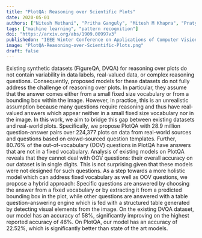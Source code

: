 ```yaml
---
title: "PlotQA: Reasoning over Scientific Plots"
date: 2020-05-01
authors: ["Nitesh Methani", "Pritha Ganguly", "Mitesh M Khapra", "Pratyush Kumar"]
tags: ["machine learning", "pattern recognition"]
doi: "https://arxiv.org/abs/1909.00997v3"
publishedon: "IEEE Winter Conference on Applications of Computer Vision"
image: "PlotQA-Reasoning-over-Scientific-Plots.png"
draft: false
---
```

Existing synthetic datasets (FigureQA, DVQA) for reasoning over plots do not contain variability in data labels, real-valued data, or complex reasoning questions. Consequently, proposed models for these datasets do not fully address the challenge of reasoning over plots. In particular, they assume that the answer comes either from a small fixed size vocabulary or from a bounding box within the image. However, in practice, this is an unrealistic assumption because many questions require reasoning and thus have real-valued answers which appear neither in a small fixed size vocabulary nor in the image. In this work, we aim to bridge this gap between existing datasets and real-world plots. Specifically, we propose PlotQA with 28.9 million question-answer pairs over 224,377 plots on data from real-world sources and questions based on crowd-sourced question templates. Further, 80.76% of the out-of-vocabulary (OOV) questions in PlotQA have answers that are not in a fixed vocabulary. Analysis of existing models on PlotQA reveals that they cannot deal with OOV questions: their overall accuracy on our dataset is in single digits. This is not surprising given that these models were not designed for such questions. As a step towards a more holistic model which can address fixed vocabulary as well as OOV questions, we propose a hybrid approach: Specific questions are answered by choosing the answer from a fixed vocabulary or by extracting it from a predicted bounding box in the plot, while other questions are answered with a table question-answering engine which is fed with a structured table generated by detecting visual elements from the image. On the existing DVQA dataset, our model has an accuracy of 58%, significantly improving on the highest reported accuracy of 46%. On PlotQA, our model has an accuracy of 22.52%, which is significantly better than state of the art models.